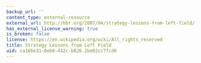 ```yaml
---
backup_url: ''
content_type: external-resource
external_url: http://hbr.org/2007/04/strategy-lessons-from-left-field/
has_external_license_warning: true
is_broken: false
license: https://en.wikipedia.org/wiki/All_rights_reserved
title: Strategy Lessons from Left Field
uid: ca16be31-0eb8-442c-b826-2be02cc7fcd6
---
```

